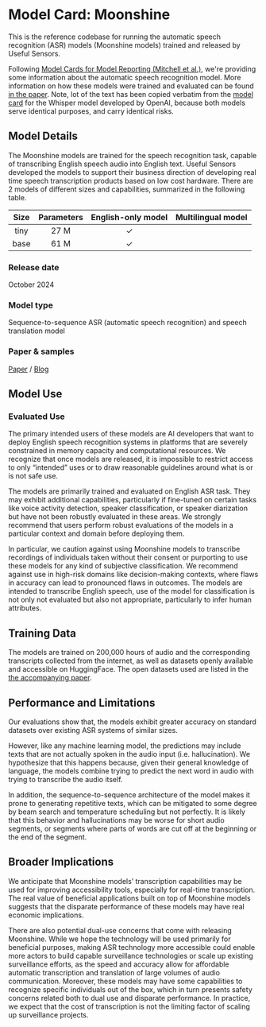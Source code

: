 # Model Card: Moonshine

This is the reference codebase for running the automatic speech recognition (ASR) models (Moonshine models) trained and released by Useful Sensors.

Following [Model Cards for Model Reporting (Mitchell et al.)](https://arxiv.org/abs/1810.03993), we're providing some information about the automatic speech recognition model. More information on how these models were trained and evaluated can be found [in the paper](https://arxiv.org/abs/2410.15608). Note, lot of the text has been copied verbatim from the [model card](https://github.com/openai/whisper/blob/main/model-card.md) for the Whisper model developed by OpenAI, because both models serve identical purposes, and carry identical risks.

## Model Details

The Moonshine models are trained for the speech recognition task, capable of transcribing English speech audio into English text. Useful Sensors developed the models to support their business direction of developing real time speech transcription products based on low cost hardware. There are 2 models of different sizes and capabilities, summarized in the following table.

| Size | Parameters | English-only model | Multilingual model |
|:----:|:----------:|:------------------:|:------------------:|
| tiny | 27 M       | ✓                  |                    |
| base | 61 M       | ✓                  |                    |

### Release date

October 2024

### Model type

Sequence-to-sequence ASR (automatic speech recognition) and speech translation model

### Paper & samples

[Paper](https://arxiv.org/abs/2410.15608) / [Blog](https://petewarden.com/2024/10/21/introducing-moonshine-the-new-state-of-the-art-for-speech-to-text/)

## Model Use

### Evaluated Use

The primary intended users of these models are AI developers that want to deploy English speech recognition systems in platforms that are severely constrained in memory capacity and computational resources. We recognize that once models are released, it is impossible to restrict access to only “intended” uses or to draw reasonable guidelines around what is or is not safe use.

The models are primarily trained and evaluated on English ASR task. They may exhibit additional capabilities, particularly if fine-tuned on certain tasks like voice activity detection, speaker classification, or speaker diarization but have not been robustly evaluated in these areas. We strongly recommend that users perform robust evaluations of the models in a particular context and domain before deploying them.

In particular, we caution against using Moonshine models to transcribe recordings of individuals taken without their consent or purporting to use these models for any kind of subjective classification. We recommend against use in high-risk domains like decision-making contexts, where flaws in accuracy can lead to pronounced flaws in outcomes. The models are intended to transcribe English speech, use of the model for classification is not only not evaluated but also not appropriate, particularly to infer human attributes.

## Training Data

The models are trained on 200,000 hours of audio and the corresponding transcripts collected from the internet, as well as datasets openly available and accessible on HuggingFace. The open datasets used are listed in the [the accompanying paper](https://arxiv.org/abs/2410.15608).

## Performance and Limitations

Our evaluations show that, the models exhibit greater accuracy on standard datasets over existing ASR systems of similar sizes. 

However, like any machine learning model, the predictions may include texts that are not actually spoken in the audio input (i.e. hallucination). We hypothesize that this happens because, given their general knowledge of language, the models combine trying to predict the next word in audio with trying to transcribe the audio itself.

In addition, the sequence-to-sequence architecture of the model makes it prone to generating repetitive texts, which can be mitigated to some degree by beam search and temperature scheduling but not perfectly. It is likely that this behavior and hallucinations may be worse for short audio segments, or segments where parts of words are cut off at the beginning or the end of the segment.

## Broader Implications

We anticipate that Moonshine models’ transcription capabilities may be used for improving accessibility tools, especially for real-time transcription. The real value of beneficial applications built on top of Moonshine models suggests that the disparate performance of these models may have real economic implications.

There are also potential dual-use concerns that come with releasing Moonshine. While we hope the technology will be used primarily for beneficial purposes, making ASR technology more accessible could enable more actors to build capable surveillance technologies or scale up existing surveillance efforts, as the speed and accuracy allow for affordable automatic transcription and translation of large volumes of audio communication. Moreover, these models may have some capabilities to recognize specific individuals out of the box, which in turn presents safety concerns related both to dual use and disparate performance. In practice, we expect that the cost of transcription is not the limiting factor of scaling up surveillance projects.
